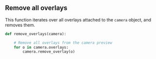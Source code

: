 ## Remove all overlays

This function iterates over all overlays attached to the `camera` object, and removes them.

```python
def remove_overlays(camera):

    # Remove all overlays from the camera preview
    for o in camera.overlays:
        camera.remove_overlay(o)
```

